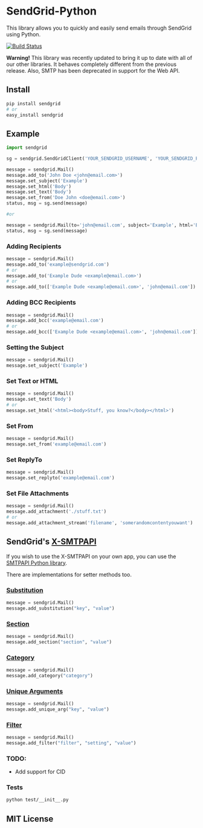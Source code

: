 # SendGrid-Python #
This library allows you to quickly and easily send emails through SendGrid using Python.

[![Build Status](https://travis-ci.org/sendgrid/sendgrid-python.png?branch=master)](https://travis-ci.org/sendgrid/sendgrid-python)

**Warning!** This library was recently updated to bring it up to date with all of our other libraries. It behaves completely different from the previous release. Also, SMTP has been deprecated in support for the Web API.

## Install

```bash
pip install sendgrid
# or
easy_install sendgrid
```

## Example

```python
import sendgrid

sg = sendgrid.SendGridClient('YOUR_SENDGRID_USERNAME', 'YOUR_SENDGRID_PASSWORD')

message = sendgrid.Mail()
message.add_to('John Doe <john@email.com>')
message.set_subject('Example')
message.set_html('Body')
message.set_text('Body')
message.set_from('Doe John <doe@email.com>')
status, msg = sg.send(message)

#or

message = sendgrid.Mail(to='john@email.com', subject='Example', html='Body', text='Body', from_email='doe@email.com')
status, msg = sg.send(message)

```

### Adding Recipients

```python
message = sendgrid.Mail()
message.add_to('example@sendgrid.com')
# or
message.add_to('Example Dude <example@email.com>')
# or
message.add_to(['Example Dude <example@email.com>', 'john@email.com'])
```

### Adding BCC Recipients

```python
message = sendgrid.Mail()
message.add_bcc('example@email.com')
# or
message.add_bcc(['Example Dude <example@email.com>', 'john@email.com'])
```

### Setting the Subject

```python
message = sendgrid.Mail()
message.set_subject('Example')
```

### Set Text or HTML

```python
message = sendgrid.Mail()
message.set_text('Body')
# or
message.set_html('<html><body>Stuff, you know?</body></html>')
```

### Set From

```python
message = sendgrid.Mail()
message.set_from('example@email.com')
```

### Set ReplyTo

```python
message = sendgrid.Mail()
message.set_replyto('example@email.com')
```

### Set File Attachments

```python
message = sendgrid.Mail()
message.add_attachment('./stuff.txt')
# or
message.add_attachment_stream('filename', 'somerandomcontentyouwant')
```

## SendGrid's  [X-SMTPAPI](http://sendgrid.com/docs/API_Reference/SMTP_API/)

If you wish to use the X-SMTPAPI on your own app, you can use the [SMTPAPI Python library](https://github.com/sendgrid/smtpapi-python).

There are implementations for setter methods too.

### [Substitution](http://sendgrid.com/docs/API_Reference/SMTP_API/substitution_tags.html)

```python
message = sendgrid.Mail()
message.add_substitution("key", "value")
```

### [Section](http://sendgrid.com/docs/API_Reference/SMTP_API/section_tags.html)

```python
message = sendgrid.Mail()
message.add_section("section", "value")
```

### [Category](http://sendgrid.com/docs/Delivery_Metrics/categories.html)

```python
message = sendgrid.Mail()
message.add_category("category")
```

### [Unique Arguments](http://sendgrid.com/docs/API_Reference/SMTP_API/unique_arguments.html)

```python
message = sendgrid.Mail()
message.add_unique_arg("key", "value")
```

### [Filter](http://sendgrid.com/docs/API_Reference/SMTP_API/apps.html)

```python
message = sendgrid.Mail()
message.add_filter("filter", "setting", "value")
```

### TODO:

* Add support for CID

### Tests

```bash
python test/__init__.py
```

## MIT License

